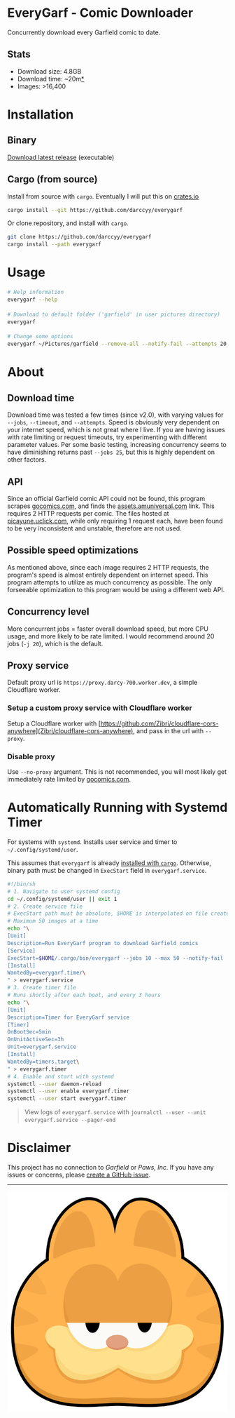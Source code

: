 # EveryGarf - Comic Downloader

Concurrently download every Garfield comic to date.

## Stats

- Download size: 4.8GB
- Download time: ~20m[*](#download-time)
- Images: >16,400

# Installation

## Binary

[Download latest release](https://github.com/darccyy/everygarf/releases/latest) (executable)

## Cargo (from source)

Install from source with `cargo`.
Eventually I will put this on [crates.io](https://crates.io)

```sh
cargo install --git https://github.com/darccyy/everygarf
```

Or clone repository, and install with `cargo`.

```sh
git clone https://github.com/darccyy/everygarf
cargo install --path everygarf
```

# Usage

```sh
# Help information
everygarf --help

# Download to default folder ('garfield' in user pictures directory)
everygarf

# Change some options
everygarf ~/Pictures/garfield --remove-all --notify-fail --attempts 20 --timeout 30 --jobs 40 --max 300
```

# About

## Download time

Download time was tested a few times (since v2.0), with varying values for `--jobs`, `--timeout`, and `--attempts`.
Speed is obviously very dependent on your internet speed, which is not great where I live.
If you are having issues with rate limiting or request timeouts, try experimenting with different parameter values.
Per some basic testing, increasing concurrency seems to have diminishing returns past `--jobs 25`, but this is highly dependent on other factors.

## API

Since an official Garfield comic API could not be found, this program scrapes [gocomics.com](https://www.gocomics.com/garfield/1978/6/19), and finds the [assets.amuniversal.com](https://assets.amuniversal.com/aead3a905f69012ee3c100163e41dd5b) link.
This requires 2 HTTP requests per comic.
The files hosted at [picayune.uclick.com](https://picayune.uclick.com/comics/ga/1978/ga780619.gif), while only requiring 1 request each, have been found to be very inconsistent and unstable, therefore are not used.

## Possible speed optimizations

As mentioned above, since each image requires 2 HTTP requests, the program's speed is almost entirely dependent on internet speed.
This program attempts to utilize as much concurrency as possible.
The only forseeable optimization to this program would be using a different web API.

## Concurrency level

More concurrent jobs = faster overall download speed, but more CPU usage, and more likely to be rate limited. I would recommend around 20 jobs (`-j 20`), which is the default.

## Proxy service

Default proxy url is `https://proxy.darcy-700.worker.dev`, a simple Cloudflare worker.

### Setup a custom proxy service with Cloudflare worker

Setup a Cloudflare worker with [https://github.com/Zibri/cloudflare-cors-anywhere](Zibri/cloudflare-cors-anywhere), and pass in the url with `--proxy`.

### Disable proxy

Use `--no-proxy` argument.
This is not recommended, you will most likely get immediately rate limited by [gocomics.com](https://www.gocomics.com/garfield/1978/6/19).

# Automatically Running with Systemd Timer

For systems with `systemd`.
Installs user service and timer to `~/.config/systemd/user`.

This assumes that `everygarf` is already [installed with `cargo`](#cargo-from-source).
Otherwise, binary path must be changed in `ExecStart` field in `everygarf.service`.

```sh
#!/bin/sh
# 1. Navigate to user systemd config
cd ~/.config/systemd/user || exit 1
# 2. Create service file
# ExecStart path must be absolute, $HOME is interpolated on file create
# Maximum 50 images at a time
echo "\
[Unit]
Description=Run EveryGarf program to download Garfield comics
[Service]
ExecStart=$HOME/.cargo/bin/everygarf --jobs 10 --max 50 --notify-fail
[Install]
WantedBy=everygarf.timer\
" > everygarf.service
# 3. Create timer file
# Runs shortly after each boot, and every 3 hours
echo "\
[Unit]
Description=Timer for EveryGarf service
[Timer]
OnBootSec=5min
OnUnitActiveSec=3h
Unit=everygarf.service
[Install]
WantedBy=timers.target\
" > everygarf.timer
# 4. Enable and start with systemd
systemctl --user daemon-reload
systemctl --user enable everygarf.timer
systemctl --user start everygarf.timer
```

> View logs of `everygarf.service` with `journalctl --user --unit everygarf.service --pager-end`

# Disclaimer

This project has no connection to *Garfield* or *Paws, Inc*. 
If you have any issues or concerns, please [create a GitHub issue](https://github.com/darccyy/everygarf/issues/new).

---

![Icon: Stylized Garfield Face](./icon.png)

